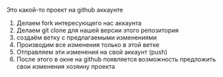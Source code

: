 Это какой-то проект на github аккаунте 

1. Делаем fork интересующего нас аккаунта
2. Делаем git clone для нашей версии этого репозитория
3. создаём ветку с предлагаемыми изменениями
4. Производим все изменения только в этой ветке
5. Отправляем эти изменения на свой аккаунт (push) 
6. После этого в окне на github появляется возможность предложить свои изменения хозяину проекта